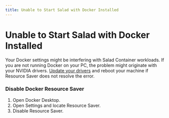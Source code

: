 ```yaml
---
title: Unable to Start Salad with Docker Installed
---
```


# Unable to Start Salad with Docker Installed

Your Docker settings might be interfering with Salad Container workloads. If you are not running Docker on your PC, the
problem might originate with your NVIDIA drivers.
[Update your drivers](https://support.salad.com/article/174-how-to-update-my-nvidia-drivers) and reboot your machine if
Resource Saver does not resolve the error.

### Disable Docker Resource Saver

1. Open Docker Desktop.
2. Open Settings and locate Resource Saver.
3. Disable Resource Saver.
